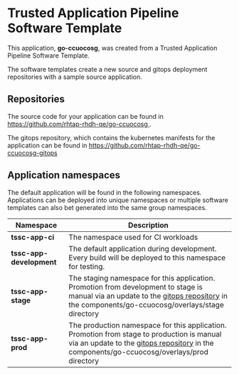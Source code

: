 # Trusted Application Pipeline Software Template

This application, **go-ccuocosg**, was created from a Trusted Application Pipeline Software Template.

The software templates create a new source and gitops deployment repositories with a sample source application. 

## Repositories

The source code for your application can be found in [https://github.com/rhtap-rhdh-qe/go-ccuocosg ](https://github.com/rhtap-rhdh-qe/go-ccuocosg ).
 
The gitops repository, which contains the kubernetes manifests for the application can be found in 
[https://github.com/rhtap-rhdh-qe/go-ccuocosg-gitops ](https://github.com/rhtap-rhdh-qe/go-ccuocosg-gitops ) 

## Application namespaces 

The default application will be found in the following namespaces. Applications can be deployed into unique namespaces or multiple software templates can also bet generated into the same group namespaces.  

|  Namespace   |  Description   |  
| -------- | -------- |
| **tssc-app-ci** | The namespace used for CI workloads |
| **tssc-app-development** | The default application during development. Every build will be deployed to this namespace for testing. |
| **tssc-app-stage** | The staging namespace for this application. Promotion from development to stage is manual via an update to the [gitops repository](https://github.com/rhtap-rhdh-qe/go-ccuocosg-gitops ) in the components/go-ccuocosg/overlays/stage directory |
| **tssc-app-prod** | The production namespace for this application. Promotion from stage to production is manual via an update to the [gitops repository](https://github.com/rhtap-rhdh-qe/go-ccuocosg-gitops ) in the components/go-ccuocosg/overlays/prod directory |